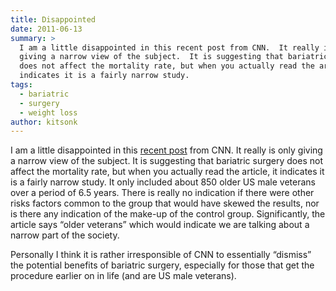 ```yaml
---
title: Disappointed
date: 2011-06-13
summary: >
  I am a little disappointed in this recent post from CNN.  It really is only
  giving a narrow view of the subject.  It is suggesting that bariatric surgery
  does not affect the mortality rate, but when you actually read the article, it
  indicates it is a fairly narrow study.
tags:
  - bariatric
  - surgery
  - weight loss
author: kitsonk
---
```


I am a little disappointed in this
[recent post](https://thechart.blogs.cnn.com/2011/06/12/bariatric-surgery-doesnt-help-obese-live-longer-study-says/)
from CNN. It really is only giving a narrow view of the subject. It is
suggesting that bariatric surgery does not affect the mortality rate, but when
you actually read the article, it indicates it is a fairly narrow study. It only
included about 850 older US male veterans over a period of 6.5 years. There is
really no indication if there were other risks factors common to the group that
would have skewed the results, nor is there any indication of the make-up of the
control group. Significantly, the article says “older veterans” which would
indicate we are talking about a narrow part of the society.

Personally I think it is rather irresponsible of CNN to essentially “dismiss”
the potential benefits of bariatric surgery, especially for those that get the
procedure earlier on in life (and are US male veterans).
